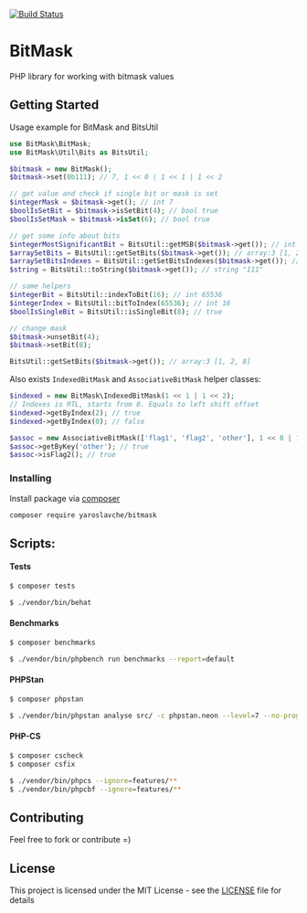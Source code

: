 [![Build Status](https://travis-ci.org/yaroslavche/BitMask.svg?branch=master)](https://travis-ci.org/yaroslavche/BitMask)

# BitMask

PHP library for working with bitmask values

## Getting Started

Usage example for BitMask and BitsUtil
```php
use BitMask\BitMask;
use BitMask\Util\Bits as BitsUtil;

$bitmask = new BitMask();
$bitmask->set(0b111); // 7, 1 << 0 | 1 << 1 | 1 << 2

// get value and check if single bit or mask is set 
$integerMask = $bitmask->get(); // int 7
$boolIsSetBit = $bitmask->isSetBit(4); // bool true
$boolIsSetMask = $bitmask->isSet(6); // bool true

// get some info about bits
$integerMostSignificantBit = BitsUtil::getMSB($bitmask->get()); // int 3
$arraySetBits = BitsUtil::getSetBits($bitmask->get()); // array:3 [1, 2, 4]
$arraySetBitsIndexes = BitsUtil::getSetBitsIndexes($bitmask->get()); // array:3 [0, 1, 2]
$string = BitsUtil::toString($bitmask->get()); // string "111"

// some helpers
$integerBit = BitsUtil::indexToBit(16); // int 65536
$integerIndex = BitsUtil::bitToIndex(65536); // int 16
$boolIsSingleBit = BitsUtil::isSingleBit(8); // true

// change mask 
$bitmask->unsetBit(4);
$bitmask->setBit(8);

BitsUtil::getSetBits($bitmask->get()); // array:3 [1, 2, 8]
```

Also exists `IndexedBitMask` and `AssociativeBitMask` helper classes:
```php
$indexed = new BitMask\IndexedBitMask(1 << 1 | 1 << 2);
// Indexes is RTL, starts from 0. Equals to left shift offset
$indexed->getByIndex(2); // true
$indexed->getByIndex(0); // false

$assoc = new AssociativeBitMask(['flag1', 'flag2', 'other'], 1 << 0 | 1 << 1 | 1 << 2);
$assoc->getByKey('other'); // true
$assoc->isFlag2(); // true
``` 

### Installing

Install package via [composer](https://getcomposer.org/) 
```bash
composer require yaroslavche/bitmask
```

## Scripts:
#### Tests
```bash
$ composer tests
```
```bash
$ ./vendor/bin/behat
```
#### Benchmarks
```bash
$ composer benchmarks
```
```bash
$ ./vendor/bin/phpbench run benchmarks --report=default
```
#### PHPStan
```bash
$ composer phpstan
```
```bash
$ ./vendor/bin/phpstan analyse src/ -c phpstan.neon --level=7 --no-progress -vvv --memory-limit=1024M
```
#### PHP-CS
```bash
$ composer cscheck
$ composer csfix
```
```bash
$ ./vendor/bin/phpcs --ignore=features/**
$ ./vendor/bin/phpcbf --ignore=features/**
```

## Contributing

Feel free to fork or contribute =)

## License

This project is licensed under the MIT License - see the [LICENSE](LICENSE) file for details
